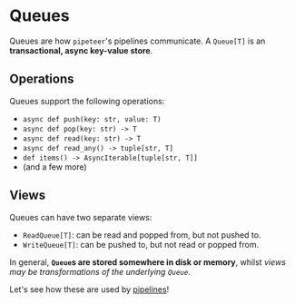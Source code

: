 # Queues

Queues are how `pipeteer`'s pipelines communicate. A `Queue[T]` is an **transactional, async key-value store**.

## Operations

Queues support the following operations:

- `async def push(key: str, value: T)`
- `async def pop(key: str) -> T`
- `async def read(key: str) -> T`
- `async def read_any() -> tuple[str, T]`
- `def items() -> AsyncIterable[tuple[str, T]]`
- (and a few more)

## Views

Queues can have two separate views:

- `ReadQueue[T]`: can be read and popped from, but not pushed to.
- `WriteQueue[T]`: can be pushed to, but not read or popped from.

In general, **`Queue`s are stored somewhere in disk or memory**, whilst *views may be transformations of the underlying `Queue`.*

Let's see how these are used by [pipelines](pipelines.md)!